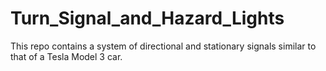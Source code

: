 # Turn_Signal_and_Hazard_Lights
This repo contains a system of directional and stationary signals similar to that of a Tesla Model 3 car.
